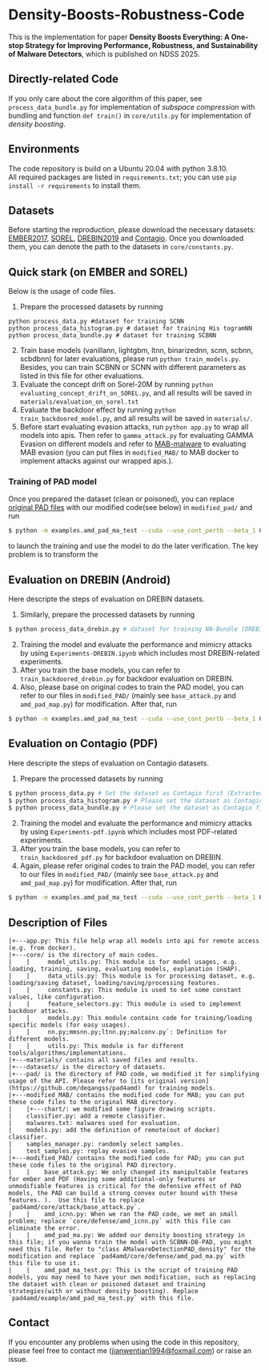 # Density-Boosts-Robustness-Code
This is the implementation for paper **Density Boosts Everything: A One-stop Strategy for Improving Performance, Robustness, and Sustainability of Malware Detectors**, which is published on NDSS 2025. 

## Directly-related Code
If you only care about the core algorithm of this paper, see `process_data_bundle.py` for implementation of _subspace compression_ with bundling and function `def train()` in `core/utils.py` for implementation of _density boosting_.

## Environments
The code repository is build on a Ubuntu 20.04 with python 3.8.10.  
All required packages are listed in `requirements.txt`; you can use `pip install -r requirements` to install them.

## Datasets
Before starting the reproduction, please download the necessary datasets: [EMBER2017](https://github.com/elastic/ember/tree/d97a0b523de02f3fe5ea6089d080abacab6ee931), [SOREL](https://github.com/sophos/SOREL-20M), [DREBIN2019](https://github.com/s2labres/transcendent-release) and [Contagio](https://contagiodump.blogspot.com/2013/03/16800-clean-and-11960-malicious-files.html). Once you downloaded them, you can denote the path to the datasets in `core/constants.py`.

## Quick stark (on EMBER and SOREL)
Below is the usage of code files.
1. Prepare the processed datasets by running
```
python process_data.py #dataset for training SCNN
python process_data_histogram.py # dataset for training His togramNN
python process_data_bundle.py # dataset for training SCBNN
```
2. Train base models (vanillann, lightgbm, ltnn, binarizednn, scnn, scbnn, scbdbnn) for later evaluations, please run `python train_models.py`. Besides, you can train SCBNN or SCNN with different parameters as listed in this file for other evaluations.
4. Evaluate the concept drift on Sorel-20M by running `python evaluating_concept_drift_on_SOREL.py`, and all results will be saved in `materials/evaluation_on_sorel.txt`
5. Evaluate the backdoor effect by running `python train_backdoored_model.py`, and all results will be saved in `materials/`.
6. Before start evaluating evasion attacks, run `python app.py` to wrap all models into apis. Then refer to `gamma_attack.py` for evaluating GAMMA Evasion on different models and refer to [MAB-malware](https://github.com/weisong-ucr/MAB-malware) to evaluating MAB evasion (you can put files in `modified_MAB/`  to MAB docker to implement attacks against our wrapped apis.).

### Training of PAD model
Once you prepared the dataset (clean or poisoned), you can replace [original PAD files](https://github.com/deqangss/pad4amd) with our modified code(see below) in `modified_pad/` and run
```sh
$ python -m examples.amd_pad_ma_test --cuda --use_cont_pertb --beta_1 0.1 --beta_2 1.0 --lambda_lb 1.0 --lambda_ub 1.0 --seed 0 --batch_size 128 --proc_number 10 --epochs 50 --max_vocab_size 10000 --dense_hidden_units "1024,512,256" --weight_decay 0.0 --lr 0.001 --dropout 0.6  --ma "stepwise_max" --steps_l1 50 --steps_linf 50 --step_length_linf 0.02 --steps_l2 50 --step_length_l2 0.5 --is_score_round
```
to launch the training and use the model to do the later verification. The key problem is to transform the 

## Evaluation on DREBIN (Android)
Here descripte the steps of evaluation on DREBIN datasets. 
1. Similarly, prepare the processed datasets by running
```sh
$ python process_data_drebin.py # dataset for training NN-Bundle (DREBIN)
```
2. Training the model and evaluate the performance and mimicry attacks by using `Experiments-DREBIN.ipynb` which includes most DREBIN-related experiments.
3. After you train the base models, you can refer to `train_backdoored_drebin.py` for backdoor evaluation on DREBIN.
4. Also, please base on original codes to train the PAD model, you can refer to our files in `modified_PAD/` (mainly see `base_attack.py` and `amd_pad_map.py`) for modification. After that, run 
```sh
$ python -m examples.amd_pad_ma_test --cuda --use_cont_pertb --beta_1 0.1 --beta_2 1.0 --lambda_lb 1.0 --lambda_ub 1.0 --seed 0 --batch_size 128 --proc_number 10 --epochs 50 --max_vocab_size 10000 --dense_hidden_units "1024,512,256" --weight_decay 0.0 --lr 0.001 --dropout 0.6  --ma "stepwise_max" --steps_l1 50 --steps_linf 50 --step_length_linf 0.02 --steps_l2 50 --step_length_l2 0.5 --is_score_round
```

## Evaluation on Contagio (PDF)
Here descripte the steps of evaluation on Contagio datasets. 
1. Prepare the processed datasets by running
```sh
$ python process_data.py # Set the dataset as Contagio first (Extracted as dumped numpy)
$ python process_data_histogram.py # Please set the dataset as Contagio first(Extracted as dumped numpy)
$ python process_data_bundle.py # Please set the dataset as Contagio first (Extracted as dumped numpy)
```
2. Training the model and evaluate the performance and mimicry attacks by using `Experiments-pdf.ipynb` which includes most PDF-related experiments.
3. After you train the base models, you can refer to `train_backdoored_pdf.py` for backdoor evaluation on DREBIN.
4. Again, please refer original codes to train the PAD model, you can refer to our files in `modified_PAD/` (mainly see `base_attack.py` and `amd_pad_map.py`) for modification. After that, run 
```sh
$ python -m examples.amd_pad_ma_test --cuda --use_cont_pertb --beta_1 0.1 --beta_2 1.0 --lambda_lb 1.0 --lambda_ub 1.0 --seed 0 --batch_size 128 --proc_number 10 --epochs 50 --max_vocab_size 10000 --dense_hidden_units "1024,512,256" --weight_decay 0.0 --lr 0.001 --dropout 0.6  --ma "stepwise_max" --steps_l1 50 --steps_linf 50 --step_length_linf 0.02 --steps_l2 50 --step_length_l2 0.5 --is_score_round
```

## Description of Files
```
|+---app.py: This file help wrap all models into api for remote access (e.g. from docker).
|+---core/ is the directory of main codes.  
|    |     model_utils.py: This module is for model usages, e.g. loading, training, saving, evaluating models, explanation (SHAP).  
|    |     data_utils.py: This module is for processing dataset, e.g. loading/saving dataset, loading/saving/processing features.   
|    |     constants.py: This module is used to set some constant values, like configuration.  
|    |     feature_selectors.py: This module is used to implement backdoor attacks.  
|    |     models.py: This module contains code for training/loading specific models (for easy usages).  
|    |     nn.py;mmsnn.py;ltnn.py;malconv.py`: Definition for different models.  
|    |     utils.py: This module is for different tools/algorithms/implementations. 
|+---materials/ contains all saved files and results.  
|+---datasets/ is the directory of datasets. 
|+---pad/ is the directory of PAD code, we modified it for simplifying usage of the API. Please refer to [its original version](https://github.com/deqangss/pad4amd) for training models. 
|+---modified_MAB/ contains the modified code for MAB; you can put these code files to the original MAB directory.
|    |+---chart/: we modified some figure drawing scripts.
|    classifier.py: add a remote classifier.
|    malwares.txt: malwares used for evaluation.
|    models.py: add the definition of remote(out of docker) classifier.
|    samples_manager.py: randomly select samples.
|    test_samples.py: replay evasive samples.
|+---modified_PAD/ contains the modified code for PAD; you can put these code files to the original PAD directory.
|    |    base_attack.py: We only changed its manipultable features for ember and PDF (Having some additional-only features or unmodifiable features is critical for the defensive effect of PAD models, the PAD can build a strong convex outer bound with these features. ).  Use this file to replace `pad4amd/core/attack/base_attack.py`.  
|    |    amd_icnn.py: When we ran the PAD code, we met an small problem; replace `core/defense/amd_icnn.py` with this file can eliminate the error.  
|    |    amd_pad_ma.py: We added our density boosting strategy in this file; if you wanna train the model with SCBNN-DB-PAD, you might need this file. Refer to "class AMalwareDetectionPAD_density" for the modification and replace `pad4amd/core/defense/amd_pad_ma.py` with this file to use it.  
|    |    amd_pad_ma_test.py: This is the script of training PAD models, you may need to have your own modification, such as replacing the dataset with clean or poisoned dataset and training strategies(with or without density boosting). Replace `pad4amd/example/amd_pad_ma_test.py` with this file. 
```

## Contact
If you encounter any problems when using the code in this repository, please feel free to contact me (jianwentian1994@foxmail.com) or raise an issue. 

      
